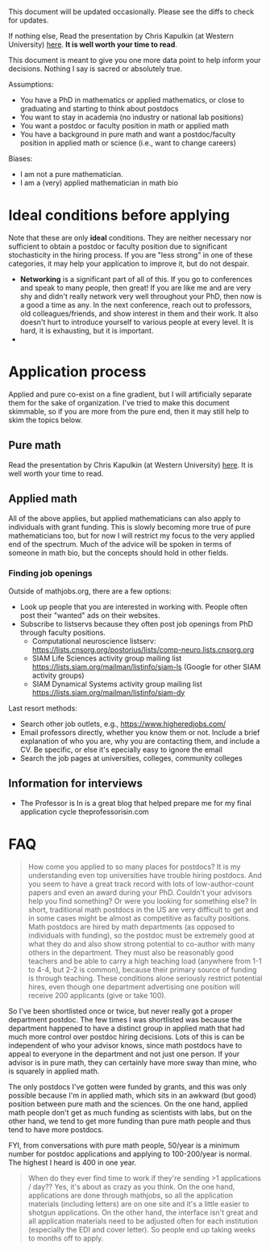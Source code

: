This document will be updated occasionally. Please see the diffs to check for updates.

If nothing else, Read the presentation by Chris Kapulkin (at Western University) [here](https://www.math.uwo.ca/faculty/kapulkin/notes/academic-jobs-Western-September-2018.pdf). **It is well worth your time to read**.

This document is meant to give you one more data point to help inform your decisions. Nothing I say is sacred or absolutely true.

Assumptions:
* You have a PhD in mathematics or applied mathematics, or close to graduating and starting to think about postdocs
* You want to stay in academia (no industry or national lab positions)
* You want a postdoc or faculty position in math or applied math
* You have a background in pure math and want a postdoc/faculty position in applied math or science (i.e., want to change careers)

Biases:
* I am not a pure mathematician.
* I am a (very) applied mathematician in math bio

# Ideal conditions before applying

Note that these are only **ideal** conditions. They are neither necessary nor sufficient to obtain a postdoc or faculty position due to significant stochasticity in the hiring process. If you are "less strong" in one of these categories, it may help your application to improve it, but do not despair.
* **Networking** is a significant part of all of this. If you go to conferences and speak to many people, then great! If you are like me and are very shy and didn't really network very well throughout your PhD, then now is a good a time as any. In the next conference, reach out to professors, old colleagues/friends, and show interest in them and their work. It also doesn't hurt to introduce yourself to various people at every level. It is hard, it is exhausting, but it is important.
* 

# Application process

Applied and pure co-exist on a fine gradient, but I will artificially separate them for the sake of organization. I've tried to make this document skimmable, so if you are more from the pure end, then it may still help to skim the topics below.

## Pure math

Read the presentation by Chris Kapulkin (at Western University) [here](https://www.math.uwo.ca/faculty/kapulkin/notes/academic-jobs-Western-September-2018.pdf). It is well worth your time to read.

## Applied math

All of the above applies, but applied mathematicians can also apply to individuals with grant funding. This is slowly becoming more true of pure mathematicians too, but for now I will restrict my focus to the very applied end of the spectrum. Much of the advice will be spoken in terms of someone in math bio, but the concepts should hold in other fields.

### Finding job openings

Outside of mathjobs.org, there are a few options:
* Look up people that you are interested in working with. People often post their "wanted" ads on their websites.
* Subscribe to listservs because they often post job openings from PhD through faculty positions.
  * Computational neuroscience listserv: https://lists.cnsorg.org/postorius/lists/comp-neuro.lists.cnsorg.org
  * SIAM Life Sciences activity group mailing list https://lists.siam.org/mailman/listinfo/siam-ls (Google for other SIAM activity groups)
  * SIAM Dynamical Systems activity group mailing list https://lists.siam.org/mailman/listinfo/siam-dy

Last resort methods:
* Search other job outlets, e.g., https://www.higheredjobs.com/
* Email professors directly, whether you know them or not. Include a brief explanation of who you are, why you are contacting them, and include a CV. Be specific, or else it's epecially easy to ignore the email
* Search the job pages at universities, colleges, community colleges


## Information for interviews

* The Professor is In is a great blog that helped prepare me for my final application cycle theprofessorisin.com

# FAQ

> How come you applied to so many places for postdocs? It is my understanding even top universities have trouble hiring postdocs. And you seem to have a great track record with lots of low-author-count papers and even an award during your PhD. Couldn't your advisors help you find something? Or were you looking for something else?
In short, traditional math postdocs in the US are very difficult to get and in some cases might be almost as competitive as faculty positions. Math postdocs are hired by math departments (as opposed to individuals with funding), so the postdoc must be extremely good at what they do and also show strong potential to co-author with many others in the department. They must also be reasonably good teachers and be able to carry a high teaching load (anywhere from 1-1 to 4-4, but 2-2 is common), because their primary source of funding is through teaching. These conditions alone seriously restrict potential hires, even though one department advertising one position will receive 200 applicants (give or take 100).

So I've been shortlisted once or twice, but never really got a proper department postdoc. The few times I was shortlisted was because the department happened to have a distinct group in applied math that had much more control over postdoc hiring decisions. Lots of this is can be independent of who your advisor knows, since math postdocs have to appeal to everyone in the department and not just one person. If your advisor is in pure math, they can certainly have more sway than mine, who is squarely in applied math.

The only postdocs I've gotten were funded by grants, and this was only possible because I'm in applied math, which sits in an awkward (but good) position between pure math and the sciences. On the one hand, applied math people don't get as much funding as scientists with labs, but on the other hand, we tend to get more funding than pure math people and thus tend to have more postdocs.

FYI, from conversations with pure math people, 50/year is a minimum number for postdoc applications and applying to 100-200/year is normal. The highest I heard is 400 in one year.

> When do they ever find time to work if they're sending >1 applications / day??
Yes, it's about as crazy as you think. On the one hand, applications are done through mathjobs, so all the application materials (including letters) are on one site and it's a little easier to shotgun applications. On the other hand, the interface isn't great and all application materials need to be adjusted often for each institution (especially the EDI and cover letter). So people end up taking weeks to months off to apply.

